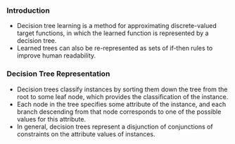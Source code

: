 ### Introduction
* Decision tree learning is a method for approximating discrete-valued target functions, in which the learned function is represented by a decision tree. 
* Learned trees can also be re-represented as sets of if-then rules to improve human readability. 
### Decision Tree Representation
* Decision trees classify instances by sorting them down the tree from the root to some leaf node, which provides the classification of the instance. 
* Each node in the tree specifies some attribute of the instance, and each branch descending from that node corresponds to one of the possible values for this attribute. 
* In general, decision trees represent a disjunction of conjunctions of constraints on the attribute values of instances. 